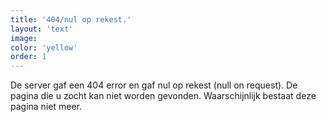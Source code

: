 ```yaml
---
title: '404/nul op rekest.'
layout: 'text'
image:
color: 'yellow'
order: 1
---
```



De server gaf een 404 error en gaf nul op rekest (null on request). De pagina die u zocht kan niet worden gevonden. Waarschijnlijk bestaat deze pagina niet meer.
